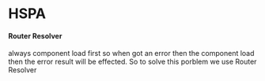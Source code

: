 # HSPA

<h4>Router Resolver</h4>
always component load first so when got an error then the component load then the error result will be effected. So to solve this porblem we use Router Resolver
